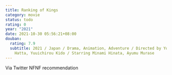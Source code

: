 ```yaml
---
title: Ranking of Kings
category: movie
status: todo
rating: 0
year: "2021"
date: 2021-10-30 05:56:21+08:00
douban:
  rating: 7.9
  subtitle: 2021 / Japan / Drama, Animation, Adventure / Directed by Yousuke
    Hatta, Yuuichirou Kido / Starring Minami Hinata, Ayumu Murase
---
```


Via Twitter NFNF recommendation
